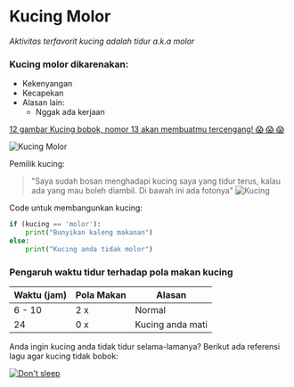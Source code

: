 # **Kucing Molor**

_Aktivitas terfavorit kucing adalah tidur a.k.a molor_

### Kucing molor dikarenakan:

- Kekenyangan
- Kecapekan
- Alasan lain:
    - Nggak ada kerjaan 

[12 gambar Kucing bobok, nomor 13 akan membuatmu tercengang! :scream: :scream: :scream:](https://www.brilio.net/binatang/12-pose-kucing-lagi-tidur-ini-imut-abis-bikin-kamu-gemas-160229f.html)

![Kucing Molor](https://3.bp.blogspot.com/-HnnpxxTY_mI/V1EtEGsGvSI/AAAAAAAAAGQ/xJA7aLs3YlU7L47qZsZIY1w7WOPeDWDHACLcB/s320/2.JPG)

Pemilik kucing:
> "Saya sudah bosan menghadapi kucing saya yang tidur terus, kalau ada yang mau boleh diambil. Di bawah ini ada fotonya"
![Kucing](https://i.kym-cdn.com/entries/icons/original/000/026/638/cat.jpg)

Code untuk membangunkan kucing:
```python
if (kucing == 'molor'):
    print("Bunyikan kaleng makanan")
else:
    print("Kucing anda tidak molor")
```

### Pengaruh waktu tidur terhadap pola makan kucing

Waktu (jam) | Pola Makan | Alasan
------------|------------|------
6 - 10 | 2 x | Normal
24 | 0 x | Kucing anda mati

Anda ingin kucing anda tidak tidur selama-lamanya? Berikut ada referensi lagu agar kucing tidak bobok:

[![Don't sleep](https://vignette.wikia.nocookie.net/animal-jam-clans-1/images/a/a9/Scary-cat-20_0.jpg/revision/latest?cb=20160630012935)
](https://www.youtube.com/watch?v=I3mM9cdty9E)